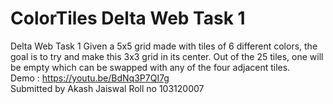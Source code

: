 # ColorTiles Delta Web Task 1
Delta Web Task 1
Given a 5x5 grid made with tiles of 6 different colors, the goal is to try and make this 3x3 grid in its center. Out of the 25 tiles, one will be empty which can be swapped with any of the four adjacent tiles.
</br>
Demo : https://youtu.be/BdNq3P7QI7g
</br>
Submitted by Akash Jaiswal Roll no 103120007

